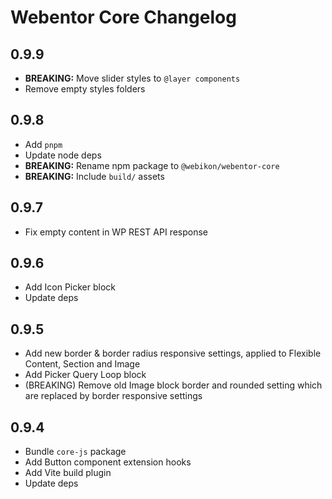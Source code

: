 # Webentor Core Changelog

## 0.9.9

- **BREAKING:** Move slider styles to `@layer components`
- Remove empty styles folders

## 0.9.8

- Add `pnpm`
- Update node deps
- **BREAKING:** Rename npm package to `@webikon/webentor-core`
- **BREAKING:** Include `build/` assets

## 0.9.7

- Fix empty content in WP REST API response

## 0.9.6

- Add Icon Picker block
- Update deps

## 0.9.5

- Add new border & border radius responsive settings, applied to Flexible Content, Section and Image
- Add Picker Query Loop block
- (BREAKING) Remove old Image block border and rounded setting which are replaced by border responsive settings

## 0.9.4

- Bundle `core-js` package
- Add Button component extension hooks
- Add Vite build plugin
- Update deps
